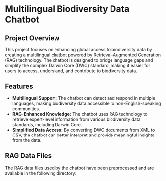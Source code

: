 # Multilingual Biodiversity Data Chatbot

## Project Overview

This project focuses on enhancing global access to biodiversity data by creating a multilingual chatbot powered by Retrieval-Augmented Generation (RAG) technology. The chatbot is designed to bridge language gaps and simplify the complex Darwin Core (DWC) standard, making it easier for users to access, understand, and contribute to biodiversity data.

## Features

- **Multilingual Support:** The chatbot can detect and respond in multiple languages, making biodiversity data accessible to non-English-speaking communities.
- **RAG-Enhanced Knowledge:** The chatbot uses RAG technology to retrieve expert-level information from various biodiversity data standards, including Darwin Core.
- **Simplified Data Access:** By converting DWC documents from XML to CSV, the chatbot can better interpret and provide meaningful insights from the data.

## RAG Data Files

The RAG data files used by the chatbot have been preprocessed and are available in the following directory:

